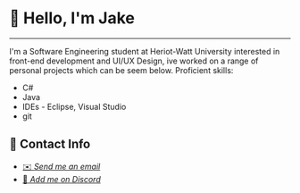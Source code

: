 # 👋 Hello, I'm Jake
****

I'm a Software Engineering student at Heriot-Watt University
interested in front-end development and UI/UX Design, ive worked on a range of personal projects which can be seem below.
Proficient skills:
- C#
- Java
- IDEs - Eclipse, Visual Studio
- git


## 💬 Contact Info
- <a href = "mailto:jakecallcut123@gmail.com">✉️ *Send me an email*</a>
- <a href = "https://discordapp.com/users/321361586268798977">👾️ *Add me on Discord*</a>
